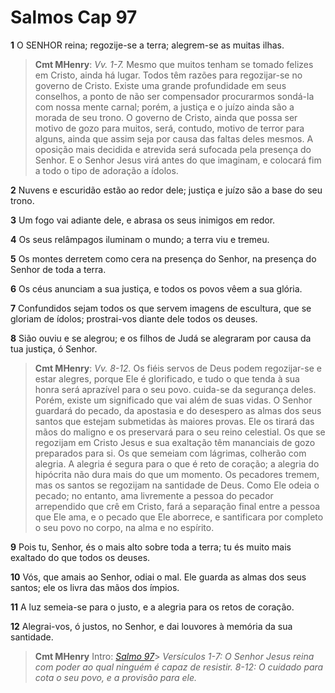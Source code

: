 # Salmos Cap 97

**1** 	O SENHOR reina; regozije-se a terra; alegrem-se as muitas ilhas.

> **Cmt MHenry**: *Vv. 1-7.* Mesmo que muitos tenham se tomado felizes em Cristo, ainda há lugar. Todos têm razões para regozijar-se no governo de Cristo. Existe uma grande profundidade em seus conselhos, a ponto de não ser compensador procurarmos sondá-la com nossa mente carnal; porém, a justiça e o juízo ainda são a morada de seu trono. O governo de Cristo, ainda que possa ser motivo de gozo para muitos, será, contudo, motivo de terror para alguns, ainda que assim seja por causa das faltas deles mesmos. A oposição mais decidida e atrevida será sufocada pela presença do Senhor. E o Senhor Jesus virá antes do que imaginam, e colocará fim a todo o tipo de adoração a ídolos.

**2** 	Nuvens e escuridão estão ao redor dele; justiça e juízo são a base do seu trono.

**3** 	Um fogo vai adiante dele, e abrasa os seus inimigos em redor.

**4** 	Os seus relâmpagos iluminam o mundo; a terra viu e tremeu.

**5** 	Os montes derretem como cera na presença do Senhor, na presença do Senhor de toda a terra.

**6** 	Os céus anunciam a sua justiça, e todos os povos vêem a sua glória.

**7** 	Confundidos sejam todos os que servem imagens de escultura, que se gloriam de ídolos; prostrai-vos diante dele todos os deuses.

**8** 	Sião ouviu e se alegrou; e os filhos de Judá se alegraram por causa da tua justiça, ó Senhor.

> **Cmt MHenry**: *Vv. 8-12.* Os fiéis servos de Deus podem regozijar-se e estar alegres, porque Ele é glorificado, e tudo o que tenda à sua honra será aprazível para o seu povo. cuida-se da segurança deles. Porém, existe um significado que vai além de suas vidas. O Senhor guardará do pecado, da apostasia e do desespero as almas dos seus santos que estejam submetidas às maiores provas. Ele os tirará das mãos do maligno e os preservará para o seu reino celestial. Os que se regozijam em Cristo Jesus e sua exaltação têm mananciais de gozo preparados para si. Os que semeiam com lágrimas, colherão com alegria. A alegria é segura para o que é reto de coração; a alegria do hipócrita não dura mais do que um momento. Os pecadores tremem, mas os santos se regozijam na santidade de Deus. Como Ele odeia o pecado; no entanto, ama livremente a pessoa do pecador arrependido que crê em Cristo, fará a separação final entre a pessoa que Ele ama, e o pecado que Ele aborrece, e santificara por completo o seu povo no corpo, na alma e no espírito.

**9** 	Pois tu, Senhor, és o mais alto sobre toda a terra; tu és muito mais exaltado do que todos os deuses.

**10** 	Vós, que amais ao Senhor, odiai o mal. Ele guarda as almas dos seus santos; ele os livra das mãos dos ímpios.

**11** 	A luz semeia-se para o justo, e a alegria para os retos de coração.

**12** 	Alegrai-vos, ó justos, no Senhor, e dai louvores à memória da sua santidade.


> **Cmt MHenry** Intro: *[Salmo 97](../19A-Sl/97.md#0)*> *Versículos 1-7: O Senhor Jesus reina com poder ao qual ninguém é capaz de resistir. 8-12: O cuidado para cota o seu povo, e a provisão para ele.*